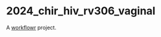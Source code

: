 # 2024_chir_hiv_rv306_vaginal

A [workflowr][] project.

[workflowr]: https://github.com/workflowr/workflowr
